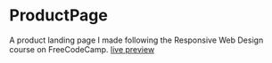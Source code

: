 # ProductPage
A product landing page I made following the Responsive Web Design course on FreeCodeCamp.
<a href="https://sanimatie.github.io/ProductPage/">live preview</a>
